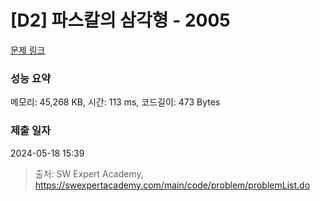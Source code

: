 # [D2] 파스칼의 삼각형 - 2005 

[문제 링크](https://swexpertacademy.com/main/code/problem/problemDetail.do?contestProbId=AV5P0-h6Ak4DFAUq) 

### 성능 요약

메모리: 45,268 KB, 시간: 113 ms, 코드길이: 473 Bytes

### 제출 일자

2024-05-18 15:39



> 출처: SW Expert Academy, https://swexpertacademy.com/main/code/problem/problemList.do